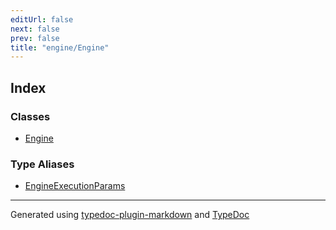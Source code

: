```yaml
---
editUrl: false
next: false
prev: false
title: "engine/Engine"
---
```


## Index

### Classes

- [Engine](/api/engine/engine/classes/engine/)

### Type Aliases

- [EngineExecutionParams](/api/engine/engine/type-aliases/engineexecutionparams/)

***

Generated using [typedoc-plugin-markdown](https://www.npmjs.com/package/typedoc-plugin-markdown) and [TypeDoc](https://typedoc.org/)
